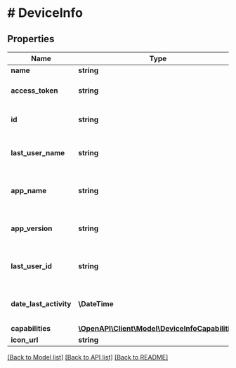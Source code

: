 # # DeviceInfo

## Properties

Name | Type | Description | Notes
------------ | ------------- | ------------- | -------------
**name** | **string** |  | [optional]
**access_token** | **string** | Gets or sets the access token. | [optional]
**id** | **string** | Gets or sets the identifier. | [optional]
**last_user_name** | **string** | Gets or sets the last name of the user. | [optional]
**app_name** | **string** | Gets or sets the name of the application. | [optional]
**app_version** | **string** | Gets or sets the application version. | [optional]
**last_user_id** | **string** | Gets or sets the last user identifier. | [optional]
**date_last_activity** | **\DateTime** | Gets or sets the date last modified. | [optional]
**capabilities** | [**\OpenAPI\Client\Model\DeviceInfoCapabilities**](DeviceInfoCapabilities.md) |  | [optional]
**icon_url** | **string** |  | [optional]

[[Back to Model list]](../../README.md#models) [[Back to API list]](../../README.md#endpoints) [[Back to README]](../../README.md)
